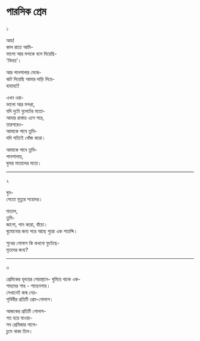 # পারসিক প্রেম


১

আহ!  
কাল রাতে আমি-  
ভালো আর মন্দকে বলে দিয়েছি-  
'বিদায়'।  

আর পানশালার মেঝে-  
ঝাট দিয়েছি আমার দাড়ি দিয়ে-  
হাহাহা!!  

এখন ওরা-  
ভালো আর মন্দরা,  
যদি দুটো বুলেটের মতো-  
আমার রাস্তায় এসে পরে,  
তারপরেও-  
আমাকে পাবে তুমি-  
যদি সত্যিই খোঁজ করো।  

আমাকে পাবে তুমি-  
পানশালায়,  
ঘুমন্ত মাতালের মতো।  

***

২

ঘুম-  
সেতো মৃত্যুর সহোদর।  

মাতাল,  
তুমি-  
জাগো, পান করো, বাঁচো।  
ঘুমোনোর জন্য পরে আছে পুরো এক শতাব্দি।  

সুখের গোলাপ কি কখনো ফুটেছে-  
মৃতদের জন্য?

***

৩

প্রেমিকের হৃদয়ের গোরস্থানে- 
ঘুমিয়ে থাকে এক-  
শাহদের শাহ - শাহেনশাহ।  
সেখানেই জন্ম নেয়-  
পৃথিবীর প্রতিটি প্রেম-গোলাপ।  

আজকের প্রতিটি গোলাপ-  
গত হয়ে যাওয়া-  
সব প্রেমিকার গালে-  
চুমে থাকা তিল।